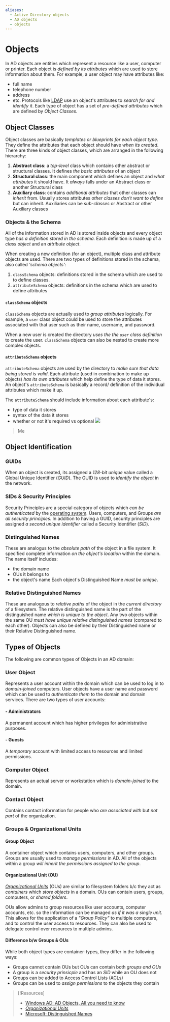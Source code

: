 ```yaml
---
aliases:
  - Active Directory objects
  - AD objects
  - objects
---
```

# Objects
In AD objects are entities which represent a resource like a user, computer or printer. Each object is *defined by its attributes* which are used to store information about them. For example, a user object may have attributes like:
- full name
- telephone number
- address
- etc.
Protocols like [LDAP](../../../networking/protocols/LDAP.md) use an object's attributes to *search for and identify it*. Each type of object has a set of *pre-defined attributes* which are defined by *Object Classes*.
## Object Classes
Object classes are basically *templates or blueprints for each object type*. They define the attributes that each object should have *when its created*. There are three kinds of object classes, which are arranged in the following hierarchy:
1. __Abstract class__: a *top-level* class which contains other abstract or structural classes. It defines *the basic attributes* of an object
2. __Structural class__: the main component which defines an object and *what attributes* it should have. It *always* falls under an Abstract class or another Structural class
3. __Auxiliary class__: contains *additional attributes* that other classes can *inherit* from. Usually stores attributes *other classes don't want to define* but can inherit. Auxiliaries can be *sub-classes* or Abstract or other Auxiliary classes
### Objects & the Schema
All of the information stored in AD is stored inside objects and every object type *has a definition stored in the schema.* Each definition is made up of a *class object* and an *attribute object*. 

When creating a new definition (for an object), multiple class and attribute objects are used. There are two types of definitions stored in the schema, also called *'schema objects'*:
1. `classSchema` objects: definitions stored in the schema which are used to to define classes.
2. `attributeSchema` objects: definitions in the schema which are used to define attributes
#### `classSchema` objects
`classSchema` objects are actually used to *group attributes* logically. For example, a `user` class object could be used to store the attributes associated with that user such as their name, username, and password.

When a new user is created the directory *uses the the `user` class definition* to create the user. `classSchema` objects can also be nested to create more complex objects.
#### `attributeSchema` objects
`attributeSchema` objects are used by the directory to *make sure that data being stored is valid*.  Each attribute (used in combination to make up objects) *has its own attributes* which help define the type of data it stores. An object's `attributeSchema` is basically a record/ definition of the individual attributes which make it up.

The `attributeSchema` should include information about each attribute's:
- type of data it stores
- syntax of the data it stores
- whether or not it's required vs optional
![](computers/computers-pics/active-directory-2%201.png)
> Me

## Object Identification
### GUIDs
When an object is created, its assigned a *128-bit unique* value called a Global Unique Identifier (*GUID*). The GUID is used to *identify the object* in the network.
### SIDs & Security Principles
Security Principles are a special category of objects which *can be authenticated* by the [operating system](../../concepts/operating-system.md). Users, computers, and Groups *are all security principles*.  In addition to having a GUID, security principles are assigned *a second unique identifier* called a Security Identifier (*SID*).
### Distinguished Names
These are analogus to the *absolute path* of the object in a file system. It specified complete information *on the object's location* within the domain. The name itself includes:
- the domain name
- OUs it belongs to
- the object's name
Each object's Distinguished Name *must be unique*.
### Relative Distinguished Names
These are analogous to *relative paths* of the object in the *current directory* of a filesystem. The relative distinguished name is the part of the distinguished name *which is unique to the object*. Any two objects within the same OU *must have unique relative distinguished names* (compared to each other).
Objects can also be defined by their Distinguished name or their Relative Distinguished name.
## Types of Objects
The following are common types of Objects in an AD domain:
### User Object
Represents a user account within the domain which can be used to log in to *domain-joined* computers. User objects have a user name and password which can be used to *authenticate them* to the domain and domain services. There are two types of user accounts:
#### - Administrators
A permanent account which has higher privileges for administrative purposes.
#### - Guests
A *temporary* account with limited access to resources and limited permissions.
### Computer Object
Represents an actual server or workstation which is *domain-joined* to the domain.
### Contact Object
Contains contact information for people who *are associated with* but *not part* of the organization.
### Groups & Organizational Units
#### Group Object
A container object which contains users, computers, and other groups. Groups are usually used to *manage permissions* in AD. All of the objects within a group *will inherit the permissions assigned to the group*.
#### Organizational Unit (OU)
[_Organizational Units_](https://en.wikipedia.org/wiki/Organizational_unit_\(computing\)) (OUs) are similar to filesystem folders b/c they act as *containers* which *store objects* in a domain. OUs can contain users, groups, computers, or *shared folders*.

OUs allow admins to group resources like user accounts, computer accounts, etc. so the information can be managed *as if it was a single unit.* This allows for the application of a *"Group Policy"* to multiple computers, and to control the user access to resources. They can also be used to delegate control over resources to multiple admins.
#### Difference b/w Groups & OUs
While both object types are container-types, they differ in the following ways:
- Groups cannot contain OUs but OUs can contain both *groups and OUs*
- A group is a *security prinsicple* and has an *SID* while an OU does not
- Groups can be added to Access Control Lists (ACLs)
- Groups can be used to *assign permissions* to the objects they contain

> [!Resources]
> - [Windows AD: AD Objects, All you need to know](https://www.windows-active-directory.com/active-directory-objects-2.html)
> - [_Organizational Units_](https://en.wikipedia.org/wiki/Organizational_unit_\(computing\)) 
> - [Microsoft: Distinguished Names](https://learn.microsoft.com/en-us/previous-versions/windows/desktop/ldap/distinguished-names) 
